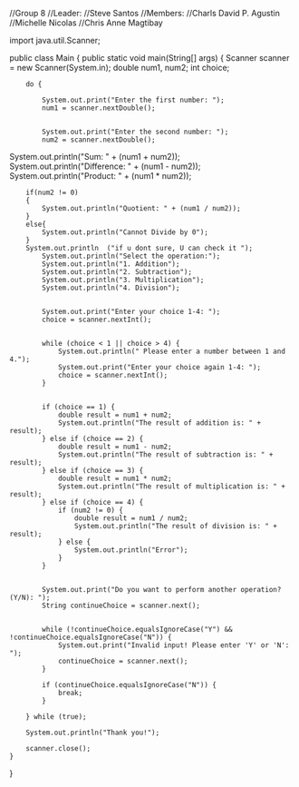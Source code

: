 //Group 8
//Leader:
//Steve Santos
//Members:
//Charls David P. Agustin
//Michelle Nicolas 
//Chris Anne Magtibay

import java.util.Scanner;

public class Main {
    public static void main(String[] args) {
        Scanner scanner = new Scanner(System.in);
        double num1, num2;
        int choice;
        
        do {
           
            System.out.print("Enter the first number: ");
            num1 = scanner.nextDouble();
            
            
            System.out.print("Enter the second number: ");
            num2 = scanner.nextDouble();

                   

System.out.println("Sum: " + (num1 + num2));
        System.out.println("Difference: " + (num1 - num2));
        System.out.println("Product: " + (num1 * num2));
        
        if(num2 != 0)
        {
            System.out.println("Quotient: " + (num1 / num2));
        }
        else{
            System.out.println("Cannot Divide by 0");
        }
        System.out.println  ("if u dont sure, U can check it ");
            System.out.println("Select the operation:");
            System.out.println("1. Addition");
            System.out.println("2. Subtraction");
            System.out.println("3. Multiplication");
            System.out.println("4. Division");

           
            System.out.print("Enter your choice 1-4: ");
            choice = scanner.nextInt();

            
            while (choice < 1 || choice > 4) {
                System.out.println(" Please enter a number between 1 and 4.");
                System.out.print("Enter your choice again 1-4: ");
                choice = scanner.nextInt();
            }

            
            if (choice == 1) {
                double result = num1 + num2;
                System.out.println("The result of addition is: " + result);
            } else if (choice == 2) {
                double result = num1 - num2;
                System.out.println("The result of subtraction is: " + result);
            } else if (choice == 3) {
                double result = num1 * num2;
                System.out.println("The result of multiplication is: " + result);
            } else if (choice == 4) {
                if (num2 != 0) {
                    double result = num1 / num2;
                    System.out.println("The result of division is: " + result);
                } else {
                    System.out.println("Error");
                }
            }

           
            System.out.print("Do you want to perform another operation? (Y/N): ");
            String continueChoice = scanner.next();
            
           
            while (!continueChoice.equalsIgnoreCase("Y") && !continueChoice.equalsIgnoreCase("N")) {
                System.out.print("Invalid input! Please enter 'Y' or 'N': ");
                continueChoice = scanner.next();
            }
            
            if (continueChoice.equalsIgnoreCase("N")) {
                break; 
            }
            
        } while (true); 
        
        System.out.println("Thank you!");
        
        scanner.close();
    }
}
